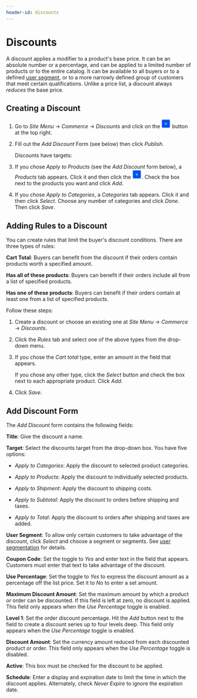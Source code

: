 ```yaml
---
header-id: discounts
---
```


# Discounts

A discount applies a modifier to a product's base price. It can be an absolute
number or a percentage, and can be applied to a limited number of products or to
the entire catalog. It can be available to all buyers or to a defined 
[user segment](/web/commerce/documentation/-/knowledge_base/1-0/user-segmentation),
or to a more narrowly defined group of customers that meet certain
qualifications. Unlike a price list, a discount always *reduces* the base price.

## Creating a Discount

1.  Go to *Site Menu* &rarr; *Commerce* &rarr; *Discounts* and click on the
    ![Add](../../images/icon-add.png) button at the top right.

2.  Fill out the *Add Discount* Form (see below) then click *Publish*.

    Discounts have targets: 

3.  If you chose *Apply to Products* (see the *Add Discount* form below),
    a *Products* tab appears. Click it and then click the
    ![Add](../../images/icon-add.png). Check
    the box next to the products you want and click *Add*.

4.  If you chose *Apply to Categories*, a *Categories* tab appears. Click it and
    then click *Select*. Choose any number of categories and click *Done*. Then
    click *Save*.

## Adding Rules to a Discount

You can create rules that limit the buyer's discount conditions. There are three
types of rules:

**Cart Total**: Buyers can benefit from the discount if their orders contain
products worth a specified amount.

**Has all of these products**: Buyers can benefit if their orders include all
from a list of specified products.

**Has one of these products**: Buyers can benefit if their orders contain at
least one from a list of specified products.

Follow these steps:

1.  Create a discount or choose an existing one at *Site Menu* &rarr; *Commerce*
    &rarr; *Discounts*.

2.  Click the *Rules* tab and select one of the above types from the
    drop-down menu.

3.  If you chose the *Cart total* type, enter an amount in the field that
    appears.

    If you chose any other type, click the *Select* button and check the box
    next to each appropriate product. Click *Add*.

5.  Click *Save*.

## Add Discount Form

The *Add Discount* form contains the following fields:

**Title**: Give the discount a name.

**Target**: Select the discounts target from the drop-down box. You have five
options:

- *Apply to Categories*: Apply the discount to selected product categories.

- *Apply to Products*: Apply the discount to individually selected products.

- *Apply to Shipment*: Apply the discount to shipping costs.

- *Apply to Subtotal*: Apply the discount to orders before shipping and taxes.

- *Apply to Total*: Apply the discount to orders after shipping and taxes are
added.

**User Segment**: To allow only certain customers to take advantage of the
discount, click *Select* and choose a segment or segments. See 
[user segmentation](/web/commerce/documentation/-/knowledge_base/1-0/user-segmentation)
for details.

**Coupon Code**: Set the toggle to *Yes* and enter text in the field that
appears. Customers must enter that text to take advantage of the discount.

**Use Percentage**: Set the toggle to *Yes* to express the discount amount as
a percentage off the list price. Set it to *No* to enter a set amount.

**Maximum Discount Amount**: Set the maximum amount by which a product or order
can be discounted. If this field is left at zero, no discount is applied. This
field only appears when the *Use Percentage* toggle is enabled.

**Level 1**: Set the order discount percentage. Hit the *Add* button next to the
field to create a discount series up to four levels deep. This field only
appears when the *Use Percentage* toggle is enabled.

**Discount Amount**: Set the currency amount reduced from each discounted
product or order. This field only appears when the *Use Percentage* toggle is
disabled.

**Active**: This box must be checked for the discount to be applied.

**Schedule**: Enter a display and expiration date to limit the time in which the
discount applies. Alternately, check *Never Expire* to ignore the expiration
date.
